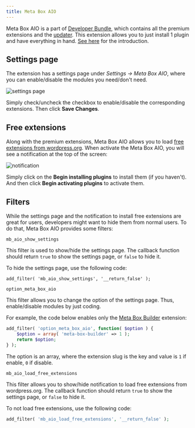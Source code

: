 ```yaml
---
title: Meta Box AIO
---
```


Meta Box AIO is a part of [Developer Bundle](https://metabox.io/pricing/), which contains all the premium extensions and the [updater](https://metabox.io/plugins/meta-box-updater/). This extension allows you to just install 1 plugin and have everything in hand. [See here](https://metabox.io/meta-box-aio-available/) for the introduction.

## Settings page

The extension has a settings page under *Settings &rarr; Meta Box AIO*, where you can enable/disable the modules you need/don't need.

![settings page](https://i.imgur.com/rGbwDoB.png)

Simply check/uncheck the checkbox to enable/disable the corresponding extensions. Then click **Save Changes**.

## Free extensions

Along with the premium extensions, Meta Box AIO allows you to load [free extensions from wordpress.org](https://profiles.wordpress.org/metabox#content-plugins). When activate the Meta Box AIO, you will see a notification at the top of the screen:

![notification](https://i.imgur.com/jOs4Its.png)

Simply click on the **Begin installing plugins** to install them (if you haven't). And then click **Begin activating plugins** to activate them.

## Filters

While the settings page and the notification to install free extensions are great for users, developers might want to hide them from normal users. To do that, Meta Box AIO provides some filters:

`mb_aio_show_settings`

This filter is used to show/hide the settings page. The callback function should return `true` to show the settings page, or `false` to hide it.

To hide the settings page, use the following code:

```
add_filter( 'mb_aio_show_settings', '__return_false' );
```

`option_meta_box_aio`

This filter allows you to change the option of the settings page. Thus, enable/disable modules by just coding.

For example, the code below enables only the [Meta Box Builder](https://metabox.io/plugins/meta-box-builder/) extension:

```php
add_filter( 'option_meta_box_aio', function( $option ) {
    $option = array( 'meta-box-builder' => 1 );
    return $option;
} );
```

The option is an array, where the extension slug is the key and value is `1` if enable, `0` if disable.

`mb_aio_load_free_extensions`

This filter allows you to show/hide notification to load free extensions from wordpress.org. The callback function should return `true` to show the settings page, or `false` to hide it.

To not load free extensions, use the following code:

```php
add_filter( 'mb_aio_load_free_extensions', '__return_false' );
```